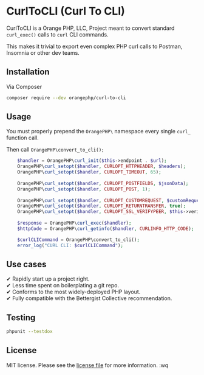 # CurlToCLI (Curl To CLI)

CurlToCLI is a Orange PHP, LLC, Project meant to convert standard `curl_exec()` calls to `curl` CLI commands.

This makes it trivial to export even complex PHP curl calls to Postman, Insomnia or other dev teams.

## Installation

Via Composer

```bash
composer require --dev orangephp/curl-to-cli
```

## Usage

You must properly prepend the `OrangePHP\` namespace every single `curl_` function call.

Then call `OrangePHP\convert_to_cli();`

```php
    $handler = OrangePHP\curl_init($this->endpoint . $url);
    OrangePHP\curl_setopt($handler, CURLOPT_HTTPHEADER, $headers);
    OrangePHP\curl_setopt($handler, CURLOPT_TIMEOUT, 65);
    
    OrangePHP\curl_setopt($handler, CURLOPT_POSTFIELDS, $jsonData);
    OrangePHP\curl_setopt($handler, CURLOPT_POST, 1);
    
    OrangePHP\curl_setopt($handler, CURLOPT_CUSTOMREQUEST, $customRequest);
    OrangePHP\curl_setopt($handler, CURLOPT_RETURNTRANSFER, true);
    OrangePHP\curl_setopt($handler, CURLOPT_SSL_VERIFYPEER, $this->verifySSL);
    
    $response = OrangePHP\curl_exec($handler);
    $httpCode = OrangePHP\curl_getinfo($handler, CURLINFO_HTTP_CODE);

    $curlCLICommand = OrangePHP\convert_to_cli();
    error_log("CURL CLI: $curlCLICommand");    
```

## Use cases

 ✔ Rapidly start up a project right.  
 ✔ Less time spent on boilerplating a git repo.  
 ✔ Conforms to the most widely-deployed PHP layout.  
 ✔ Fully compatible with the Bettergist Collective recommendation.  

## Testing

```bash
phpunit --testdox
```

## License

MIT license. Please see the [license file](LICENSE) for more information.
:wq
